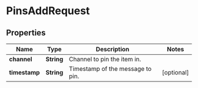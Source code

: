 

# PinsAddRequest


## Properties

| Name | Type | Description | Notes |
|------------ | ------------- | ------------- | -------------|
|**channel** | **String** | Channel to pin the item in. |  |
|**timestamp** | **String** | Timestamp of the message to pin. |  [optional] |



